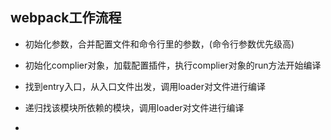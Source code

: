 ## webpack工作流程

- 初始化参数，合并配置文件和命令行里的参数，(命令行参数优先级高)

- 初始化complier对象，加载配置插件，执行complier对象的run方法开始编译

- 找到entry入口，从入口文件出发，调用loader对文件进行编译

- 递归找该模块所依赖的模块，调用loader对文件进行编译

- 